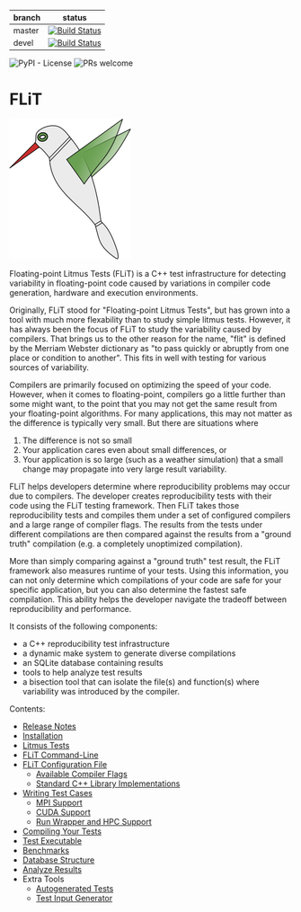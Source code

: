 | branch  | status  |
|---------|---------|
| master  | [![Build Status](https://travis-ci.org/PRUNERS/FLiT.svg?branch=master)](https://travis-ci.org/PRUNERS/FLiT) |
| devel   | [![Build Status](https://travis-ci.org/PRUNERS/FLiT.svg?branch=devel)](https://travis-ci.org/PRUNERS/FLiT) |

![PyPI - License](https://img.shields.io/pypi/l/Django.svg)
![PRs welcome](https://img.shields.io/badge/PRs-welcome-brightgreen.svg)

# FLiT

[![FLiT Bird](/images/flit-small.png)](https://github.com/PRUNERS/FLiT "FLiT")

Floating-point Litmus Tests (FLiT) is a C++ test infrastructure for detecting
variability in floating-point code caused by variations in compiler code
generation, hardware and execution environments.

Originally, FLiT stood for "Floating-point Litmus Tests", but has grown into a
tool with much more flexability than to study simple litmus tests.  However, it
has always been the focus of FLiT to study the variability caused by compilers.
That brings us to the other reason for the name, "flit" is defined by the
Merriam Webster dictionary as "to pass quickly or abruptly from one place or
condition to another".  This fits in well with testing for various sources of
variability.

Compilers are primarily focused on optimizing the speed of your code.  However,
when it comes to floating-point, compilers go a little further than some might
want, to the point that you may not get the same result from your
floating-point algorithms.  For many applications, this may not matter as the
difference is typically very small.  But there are situations where

1. The difference is not so small
2. Your application cares even about small differences, or
3. Your application is so large (such as a weather simulation) that a small
   change may propagate into very large result variability.

FLiT helps developers determine where reproducibility problems may occur due to
compilers.  The developer creates reproducibility tests with their code using
the FLiT testing framework.  Then FLiT takes those reproducibility tests and
compiles them under a set of configured compilers and a large range of compiler
flags.  The results from the tests under different compilations are then compared
against the results from a "ground truth" compilation (e.g. a completely
unoptimized compilation).

More than simply comparing against a "ground truth" test result, the FLiT
framework also measures runtime of your tests.  Using this information, you can
not only determine which compilations of your code are safe for your specific
application, but you can also determine the fastest safe compilation.  This
ability helps the developer navigate the tradeoff between reproducibility and
performance.

It consists of the following components:

* a C++ reproducibility test infrastructure
* a dynamic make system to generate diverse compilations
* an SQLite database containing results
* tools to help analyze test results
* a bisection tool that can isolate the file(s) and function(s) where
  variability was introduced by the compiler.

Contents:

* [Release Notes](documentation/release-notes.md)
* [Installation](documentation/installation.md)
* [Litmus Tests](documentation/litmus-tests.md)
* [FLiT Command-Line](documentation/flit-command-line.md)
* [FLiT Configuration File](documentation/flit-configuration-file.md)
    * [Available Compiler Flags](documentation/available-compiler-flags.md)
    * [Standard C++ Library Implementations](documentation/standard-c++-library-implementations.md)
* [Writing Test Cases](documentation/writing-test-cases.md)
    * [MPI Support](documentation/mpi-support.md)
    * [CUDA Support](documentation/cuda-support.md)
    * [Run Wrapper and HPC Support](run-wrapper-and-hpc-support.md)
* [Compiling Your Tests](documentation/compiling-your-tests.md)
* [Test Executable](documentation/test-executable.md)
* [Benchmarks](documentation/benchmarks.md)
* [Database Structure](documentation/database-structure.md)
* [Analyze Results](documentation/analyze-results.md)
* Extra Tools
    * [Autogenerated Tests](documentation/autogenerated-tests.md)
    * [Test Input Generator](documentation/test-input-generator.md)


